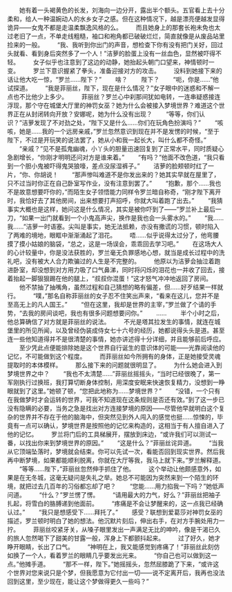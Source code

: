 　　她有着一头褐黄色的长发，刘海向一边分开，露出半个额头。五官看上去十分柔和，给人一种温婉动人的水乡女子之感。但在这种情况下，越是漂亮便越发显得诡异——女鬼不都是走温柔飘逸风格的么。
　　而且她身上的那套长袍未免也太过老旧了一点，不单走线粗糙，袖口和袍角都已破破烂烂，简直就像是从废品站里捡来的一般。
　　“我、我听到你出门的声音，想检查下你有没有把门关好，回过头就看、看到身后突然多了一个人！”洁萝的脸蛋上没有一丝血色，显然被吓得不轻。
　　女子似乎也注意到了这边的动静，她抬起头朝门口望来，神情顿时一变。
　　罗兰下意识握紧了拳头，准备迎接对方的攻击。
　　没料到她接下来的话让他大吃一惊，“罗兰……陛下？”
　　啥？
　　陛下？
　　“呃，你是……”他试探道。
　　“我是菲丽丝，陛下，现在是什么情况？”女子眼中的迷惑和不解一点也不比他少上多少。
　　菲丽丝？罗兰心中刹那间犹如电转，一连串疑惑接连浮现，那个守在城堡大厅里的神罚女巫？她为什么会被接入梦境世界？难道这个世界正在从封闭转向开放？安娜呢，她为什么没有出现？
　　“等等，你们认识？”洁萝发现了不对劲之处，“陛下又是什么……你们在玩角色扮演吗？”
　　“咳咳，她是……我的一个远房亲戚，”罗兰忽然意识到现在并不是发愣的时候，“至于陛下，不过是开玩笑的说法罢了，她从小和我一起长大，叫什么都不奇怪。”
　　“亲戚？”见不是孤鬼幽魂，小丫头的胆量迅速回复到了正常水平，同时质疑心急剧增长，“你刚才明明还问对方是谁来着。”
　　“有吗？”他面不改色道，“我只看到一个胆小鬼被吓得鬼哭狼嚎，差点没尿湿裤子。”
　　洁萝的脸颊顿时红了一片，“你、你胡说！
　　“那声惨叫难道不是你发出来的？她其实早就在屋里了，只不过当时你正在自己卧室写作业，没有注意到罢了。”
　　“抱歉，那个……我也不是故意想要吓你的，”而陌生女子领悟能力同样令罗兰暗自称奇，“刚才陛下离开时，我恰好去了其他房间，出来想要打声招呼，你就大叫着跑了出去。”
　　“我猜事实大概也是这样，她问这是什么情况，其实是被你吓到了——”罗兰补上最后一刀，“如果一出门就看到一个小鬼高声尖，换作是我也会一头雾水的。”
　　“我……我……”洁萝一时语塞。尖叫是事实，她无法抵赖，亦没有撒谎的习惯，顿时陷入了两难的境地，眼眶中渐渐涌起了泪花。
　　唔……似乎说得太过分了，他弯腰摸了摸小姑娘的脑袋，“总之，这是一场误会，乖乖回去学习吧。”
　　在这场大人的心计较量中，你是没法获胜的，罗兰毫无负罪感地心想，就当是成长过程中的洗礼吧，没有被大人合力欺骗过的人生是不完整的。
　　他原以为洁萝会抽泣着跑进卧室，却没想到对方用力吸了口气鼻涕，同时将闪烁的泪花也一并收了回去，接着抬起一脚狠狠踢在他的腿上，“叔叔你混蛋！”这才怒气冲冲地返回了房间。
　　他不禁抽了抽嘴角，虽然过程和自己猜想的略有偏差，但……好歹结果一样就行。
　　“噗，”那名自称菲丽丝的女子忍不住笑出声来，“看来在这儿，您并不是至高无上的凡人国王。”
　　“但在这里，我却是世界的主宰，”罗兰做了个请的手势，“去我的房间谈吧，我也有很多问题想要问你。”
　　……
　　半个小时之后，他总算确信了对方就是菲丽丝的说法。
　　不光是塔其拉发生的事情，就连在城堡里的所见所闻，以及曾经伪装成侍女七十六号的经历，她都说得头头是道。甚至连一些他知道得并不是很清楚的事情，她亦讲述得十分详细，并且能够前后呼应。
　　至少凭此点便能排除她是这个世界自行诞生的意识体的可能——光靠阅读他的记忆，不可能做到这个程度。
　　而菲丽丝如今所拥有的身体，正是她接受灵魂提取时的本体模样。
　　那么接下来的问题就很明显了。
　　为什么她会进入到梦境世界之中？
　　“我也不太清楚……”菲丽丝摇摇头，“当时已经很晚了，第一军刚执行过换班，我打算切断身体控制，用深度安眠来快速恢复精力，没想到一睁眼就到了这里。”她顿了顿，“您把此地称为……梦境世界？”
　　“没错，一个只有在我做梦时才会运转的世界，可我不知道现在这条规则是否还有效。”到了这一步已没有隐瞒的必要，当务之急是找出对方连接梦境的原因——尽管他早就明白这个复杂的世界并不存在于他的脑海中，但突然见到外人闯入的感觉也挺……惊悚的，毕竟有一点可以确认，梦境世界是按照他的记忆来构造的，这相当于有人擅自进入了他的记忆。
　　罗兰将门后的工具梯展开，摆放到床边，“或许我们可以测试一番，以找出你来到梦境世界的原因。”
　　“这是什么？”菲丽丝诧异道。
　　“当我从它顶端坠落时，梦境就会结束。你可以先试一次，看能否回到现实世界。然后我再中断梦境，如果都能顺利脱离，你就在大厅等我，我马上就下来。”罗兰解释道。
　　“等等……陛下，”菲丽丝忽然伸手抓住了他。
　　这个举动让他颇感意外，如果是在无冬城，这毫无疑问是失礼之举。她总不可能因为突然来到一个陌生的环境，就把过去几百年的习俗都忘却了吧？
　　“您能……用力掐我一下吗？”她低声问道。
　　“什么？”罗兰愣了愣。
　　“请用最大的力气，好么？”菲丽丝把袖子扎起，将雪白的胳膊递到他面前。
　　“疼痛是不会让梦醒来的，这一点我已经确认过。”
　　“我只是想感受下……拜托了。”
　　感受？联想到爱葛莎对神罚女巫的描述，罗兰顿时明白了她的想法。他沉默片刻后，伸出右手，在对方手腕处用力一拧。
　　菲丽丝咬紧牙关，从嗓子眼里发出一声满足无比的呻吟，像是干渴已久的旅人忽然喝下了甜美的甘露一般，浑身上下都颤抖起来。
　　过了好久，她才睁开眼睛，长出了口气。
　　“神明在上，我又能感觉到疼痛了！”菲丽丝此刻仿如换了一个人，看着罗兰的眼睛几乎要发出光来。
　　“你自己也可以做到这一点。”他摊手道。
　　“那不一样，陛下。”她摇摇头，忽然屈膝跪了下来，“或许这个世界对您来说只是个梦，但我愿意为它付出一切——说不定离开后，我再也没法回到这里，至少现在，能让这个梦做得更久一些吗？”